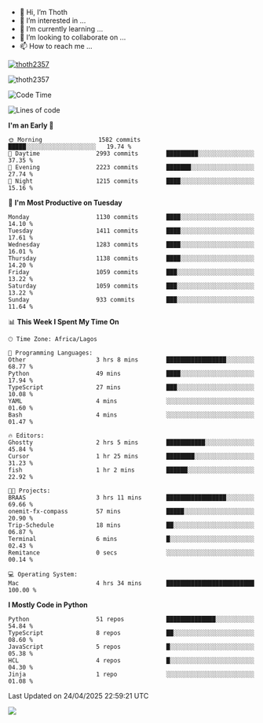 <!---
thoth2357/thoth2357 is a ✨ special ✨ repository because its `README.md` (this file) appears on your GitHub profile.
You can click the Preview link to take a look at your changes.
--->

- 👋 Hi, I’m Thoth
- 👀 I’m interested in ...
- 🌱 I’m currently learning ...
- 💞️ I’m looking to collaborate on ...
- 📫 How to reach me ...


<p align="left"> <a href="https://github.com/ryo-ma/github-profile-trophy"><img src="https://github-profile-trophy.vercel.app/?username=thoth2357&theme=gruvbox&no-bg=true&no-frame=false&title=MultiLanguage,Commits,Repositories,Stars,Followers,PullRequest,Reviews,Issues" alt="thoth2357" /></a> </p>

<p align="left"> <img src="https://komarev.com/ghpvc/?username=thoth2357&label=Profile%20views&color=0e75b6&style=flat" alt="thoth2357" /> </p>

<!--START_SECTION:waka-->
![Code Time](http://img.shields.io/badge/Code%20Time-3%2C381%20hrs%2033%20mins-blue)

![Lines of code](https://img.shields.io/badge/From%20Hello%20World%20I%27ve%20Written-30.9%20million%20lines%20of%20code-blue)

**I'm an Early 🐤** 

```text
🌞 Morning                1582 commits        █████░░░░░░░░░░░░░░░░░░░░   19.74 % 
🌆 Daytime                2993 commits        █████████░░░░░░░░░░░░░░░░   37.35 % 
🌃 Evening                2223 commits        ███████░░░░░░░░░░░░░░░░░░   27.74 % 
🌙 Night                  1215 commits        ████░░░░░░░░░░░░░░░░░░░░░   15.16 % 
```
📅 **I'm Most Productive on Tuesday** 

```text
Monday                   1130 commits        ████░░░░░░░░░░░░░░░░░░░░░   14.10 % 
Tuesday                  1411 commits        ████░░░░░░░░░░░░░░░░░░░░░   17.61 % 
Wednesday                1283 commits        ████░░░░░░░░░░░░░░░░░░░░░   16.01 % 
Thursday                 1138 commits        ████░░░░░░░░░░░░░░░░░░░░░   14.20 % 
Friday                   1059 commits        ███░░░░░░░░░░░░░░░░░░░░░░   13.22 % 
Saturday                 1059 commits        ███░░░░░░░░░░░░░░░░░░░░░░   13.22 % 
Sunday                   933 commits         ███░░░░░░░░░░░░░░░░░░░░░░   11.64 % 
```


📊 **This Week I Spent My Time On** 

```text
🕑︎ Time Zone: Africa/Lagos

💬 Programming Languages: 
Other                    3 hrs 8 mins        █████████████████░░░░░░░░   68.77 % 
Python                   49 mins             ████░░░░░░░░░░░░░░░░░░░░░   17.94 % 
TypeScript               27 mins             ███░░░░░░░░░░░░░░░░░░░░░░   10.08 % 
YAML                     4 mins              ░░░░░░░░░░░░░░░░░░░░░░░░░   01.60 % 
Bash                     4 mins              ░░░░░░░░░░░░░░░░░░░░░░░░░   01.47 % 

🔥 Editors: 
Ghostty                  2 hrs 5 mins        ███████████░░░░░░░░░░░░░░   45.84 % 
Cursor                   1 hr 25 mins        ████████░░░░░░░░░░░░░░░░░   31.23 % 
fish                     1 hr 2 mins         ██████░░░░░░░░░░░░░░░░░░░   22.92 % 

🐱‍💻 Projects: 
BRAAS                    3 hrs 11 mins       █████████████████░░░░░░░░   69.66 % 
onemit-fx-compass        57 mins             █████░░░░░░░░░░░░░░░░░░░░   20.90 % 
Trip-Schedule            18 mins             ██░░░░░░░░░░░░░░░░░░░░░░░   06.87 % 
Terminal                 6 mins              █░░░░░░░░░░░░░░░░░░░░░░░░   02.43 % 
Remitance                0 secs              ░░░░░░░░░░░░░░░░░░░░░░░░░   00.14 % 

💻 Operating System: 
Mac                      4 hrs 34 mins       █████████████████████████   100.00 % 
```

**I Mostly Code in Python** 

```text
Python                   51 repos            ██████████████░░░░░░░░░░░   54.84 % 
TypeScript               8 repos             ██░░░░░░░░░░░░░░░░░░░░░░░   08.60 % 
JavaScript               5 repos             █░░░░░░░░░░░░░░░░░░░░░░░░   05.38 % 
HCL                      4 repos             █░░░░░░░░░░░░░░░░░░░░░░░░   04.30 % 
Jinja                    1 repo              ░░░░░░░░░░░░░░░░░░░░░░░░░   01.08 % 
```




 Last Updated on 24/04/2025 22:59:21 UTC
<!--END_SECTION:waka-->
<!--![](http://github-profile-summary-cards.vercel.app/api/cards/profile-details?username=thoth2357&theme=2077)

![](http://github-profile-summary-cards.vercel.app/api/cards/stats?username=thoth2357&theme=2077)![](http://github-profile-summary-cards.vercel.app/api/cards/productive-time?username=thoth2357&theme=2077&utcOffset=8) -->
<img src="https://t.bkit.co/w_6789c39040b80.gif" />
